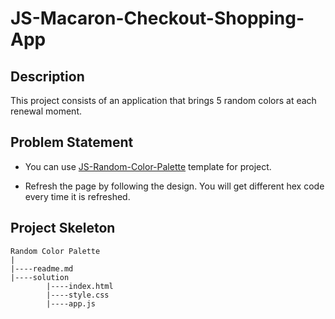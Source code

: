 # JS-Macaron-Checkout-Shopping-App

## Description
This project consists of an application that brings 5 ​​random colors at each renewal moment.
   
## Problem Statement

- You can use [JS-Random-Color-Palette](https://github.com/bzceval/javascript-random-color-palette) template for project.

- Refresh the page by following the design. You will get different hex code every time it is refreshed.


## Project Skeleton 

```
Random Color Palette
|
|----readme.md                
|----solution
        |----index.html  
        |----style.css   
        |----app.js
```
   
